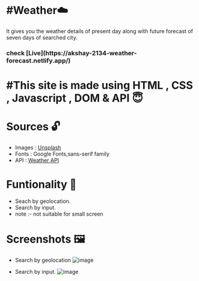# #Weather☁️
It gives you the weather details of present day along with future forecast of seven days of searched city.
<h3>check [Live](https://akshay-2134-weather-forecast.netlify.app/)<h3/>

# #This site is made using HTML , CSS , Javascript , DOM & API 😇

# Sources 🔓
* Images : [Unsplash](https://unsplash.com/)
* Fonts : Google Fonts,sans-serif family
* API : [Weather API](https://openweathermap.org/api)

# Funtionality 🤖
* Seach by geolocation.
* Search by input.
* note :- not suitable for small screen

# Screenshots 🖼️

* Search by geolocation
![image](https://user-images.githubusercontent.com/99972374/173511842-54b439e9-2249-46f8-ab6e-4752ff535407.png)

* Search by input.
![image](https://user-images.githubusercontent.com/99972374/173511874-ff256ea1-2737-4b52-a0d2-42037d0447ad.png)
